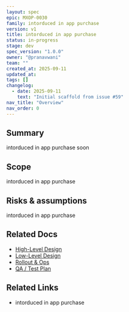 ```yaml
---
layout: spec
epic: MXOP-0030
family: intorduced in app purchase
version: v1
title: intorduced in app purchase
status: in-progress
stage: dev
spec_version: "1.0.0"
owner: "@pranavwani"
team: ""
created_at: 2025-09-11
updated_at:
tags: []
changelog:
  - date: 2025-09-11
    text: "Initial scaffold from issue #59"
nav_title: "Overview"
nav_order: 0
---
```

## Summary
intorduced in app purchase soon

## Scope
intorduced in app purchase

## Risks & assumptions
intorduced in app purchase

## Related Docs
- [High-Level Design](./hld.md)
- [Low-Level Design](./lld.md)
- [Rollout & Ops](./rollout-ops.md)
- [QA / Test Plan](./qa-test.md)

## Related Links
- intorduced in app purchase
